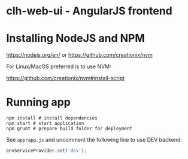# clh-web-ui - AngularJS frontend

# Installing NodeJS and NPM

https://nodejs.org/en/ or https://github.com/creationix/nvm

For Linux/MacOS preferred is to use NVM:

https://github.com/creationix/nvm#install-script

# Running app

```
npm install # install dependencies
npm start # start application
npm grunt # prepare build folder for deployment
```

See `app/app.js` and uncomment the following line to use DEV backend:

```js
envServiceProvider.set('dev');
```
